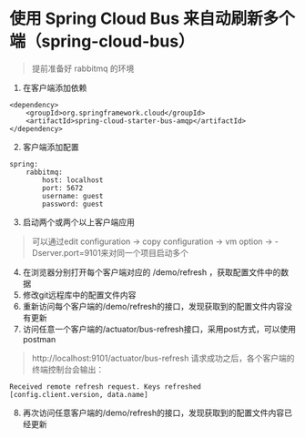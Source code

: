 # 使用 Spring Cloud Bus 来自动刷新多个端（spring-cloud-bus）
> 提前准备好 rabbitmq 的环境
1. 在客户端添加依赖
```
<dependency>
    <groupId>org.springframework.cloud</groupId>
    <artifactId>spring-cloud-starter-bus-amqp</artifactId>
</dependency>
```
2. 客户端添加配置
```
spring:
    rabbitmq:
        host: localhost
        port: 5672 
        username: guest
        password: guest
```

3. 启动两个或两个以上客户端应用
> 可以通过edit configuration -> copy configuration -> vm option -> -Dserver.port=9101来对同一个项目启动多个

4. 在浏览器分别打开每个客户端对应的  /demo/refresh ，获取配置文件中的数据
5. 修改git远程库中的配置文件内容
6. 重新访问每个客户端的/demo/refresh的接口，发现获取到的配置文件内容没有更新
7. 访问任意一个客户端的/actuator/bus-refresh接口，采用post方式，可以使用postman
> http://localhost:9101/actuator/bus-refresh
请求成功之后，各个客户端的终端控制台会输出：
```
Received remote refresh request. Keys refreshed [config.client.version, data.name]
``` 
8. 再次访问任意客户端的/demo/refresh的接口，发现获取到的配置文件内容已经更新